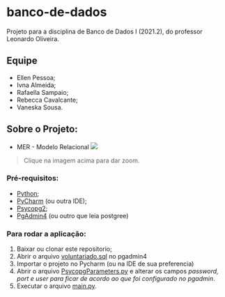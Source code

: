 # banco-de-dados
Projeto para a disciplina de Banco de Dados I (2021.2), do professor Leonardo Oliveira.

## Equipe
- Ellen Pessoa;
- Ivna Almeida;
- Rafaella Sampaio;
- Rebecca Cavalcante;
- Vaneska Sousa.

## Sobre o Projeto:

* MER - Modelo Relacional
![](https://i.imgur.com/BEUvB4a.png)
> Clique na imagem acima para dar zoom.

### Pré-requisitos:
- [Python](https://www.python.org/downloads/);
- [PyCharm](https://www.jetbrains.com/pt-br/pycharm/download/) (ou outra IDE);
- [Psycopg2](https://kb.objectrocket.com/postgresql/how-to-install-psycopg2-in-windows-1460);
- [PgAdmin4](https://www.pgadmin.org/download/) (ou outro que leia postgree)

### Para rodar a aplicação:
1. Baixar ou clonar este repositorio;
2. Abrir o arquivo [voluntariado.sql](https://github.com/Rafaellarsa/banco-de-dados/blob/master/database/voluntariado) no pgadmin4
3. Importar o projeto no Pycharm (ou na IDE de sua preferencia)
4. Abrir o arquivo [PsycopgParameters.py](https://github.com/Rafaellarsa/banco-de-dados/blob/master/PsycopgParameters.py) e alterar os campos *password, port e user para ficar de acordo ao que foi configurado no pgadmin*. <br>
5. Executar o arquivo [main.py](https://github.com/Rafaellarsa/banco-de-dados/blob/master/main.py).
